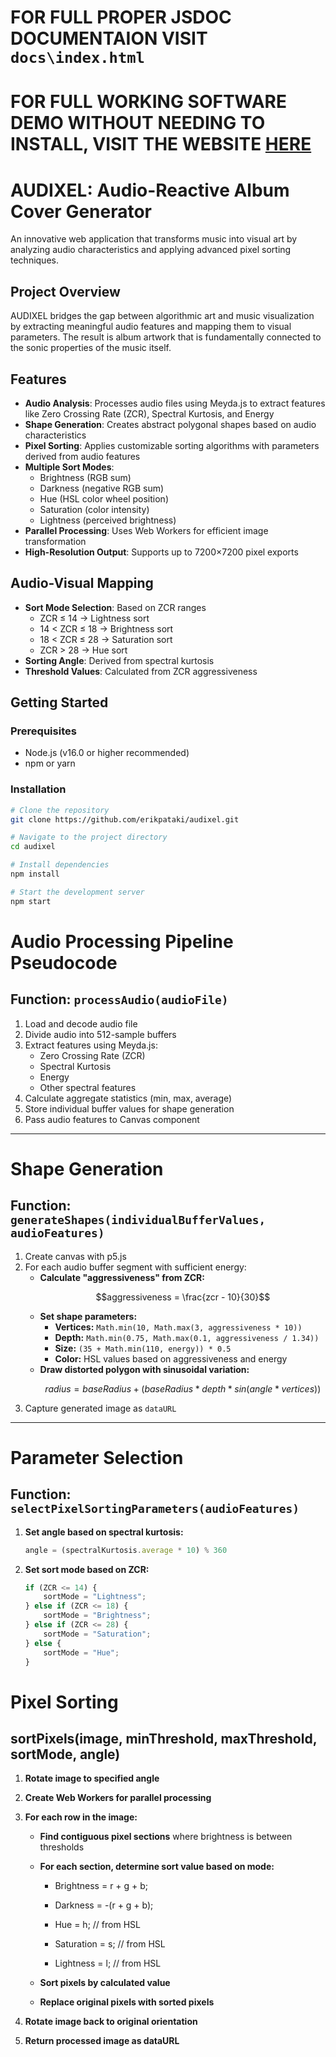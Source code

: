 # FOR FULL PROPER JSDOC DOCUMENTAION VISIT `docs\index.html`

# FOR FULL WORKING SOFTWARE DEMO WITHOUT NEEDING TO INSTALL, VISIT THE WEBSITE [HERE](erikpataki.github.io/AUDIXEL/)

# AUDIXEL: Audio-Reactive Album Cover Generator

An innovative web application that transforms music into visual art by analyzing audio characteristics and applying advanced pixel sorting techniques.

## Project Overview

AUDIXEL bridges the gap between algorithmic art and music visualization by extracting meaningful audio features and mapping them to visual parameters. The result is album artwork that is fundamentally connected to the sonic properties of the music itself.

## Features

- **Audio Analysis**: Processes audio files using Meyda.js to extract features like Zero Crossing Rate (ZCR), Spectral Kurtosis, and Energy
- **Shape Generation**: Creates abstract polygonal shapes based on audio characteristics
- **Pixel Sorting**: Applies customizable sorting algorithms with parameters derived from audio features
- **Multiple Sort Modes**: 
  - Brightness (RGB sum)
  - Darkness (negative RGB sum)
  - Hue (HSL color wheel position)
  - Saturation (color intensity)
  - Lightness (perceived brightness)
- **Parallel Processing**: Uses Web Workers for efficient image transformation
- **High-Resolution Output**: Supports up to 7200×7200 pixel exports

## Audio-Visual Mapping

- **Sort Mode Selection**: Based on ZCR ranges
  - ZCR ≤ 14 → Lightness sort
  - 14 < ZCR ≤ 18 → Brightness sort
  - 18 < ZCR ≤ 28 → Saturation sort
  - ZCR > 28 → Hue sort
- **Sorting Angle**: Derived from spectral kurtosis
- **Threshold Values**: Calculated from ZCR aggressiveness


## Getting Started

### Prerequisites

- Node.js (v16.0 or higher recommended)
- npm or yarn

### Installation

```bash
# Clone the repository
git clone https://github.com/erikpataki/audixel.git

# Navigate to the project directory
cd audixel

# Install dependencies
npm install

# Start the development server
npm start
```


# Audio Processing Pipeline Pseudocode

## Function: `processAudio(audioFile)`

1. Load and decode audio file  
2. Divide audio into 512-sample buffers  
3. Extract features using Meyda.js:  
   - Zero Crossing Rate (ZCR)  
   - Spectral Kurtosis  
   - Energy  
   - Other spectral features  
4. Calculate aggregate statistics (min, max, average)  
5. Store individual buffer values for shape generation  
6. Pass audio features to Canvas component  

---

# Shape Generation

## Function: `generateShapes(individualBufferValues, audioFeatures)`

1. Create canvas with p5.js  
2. For each audio buffer segment with sufficient energy:  
   - **Calculate "aggressiveness" from ZCR:**  
     ```math
     aggressiveness = \frac{zcr - 10}{30}
     ```
   - **Set shape parameters:**  
     - **Vertices:** `Math.min(10, Math.max(3, aggressiveness * 10))`  
     - **Depth:** `Math.min(0.75, Math.max(0.1, aggressiveness / 1.34))`  
     - **Size:** `(35 + Math.min(110, energy)) * 0.5`  
     - **Color:** HSL values based on aggressiveness and energy  
   - **Draw distorted polygon with sinusoidal variation:**  
     ```math
     radius = baseRadius + (baseRadius * depth * sin(angle * vertices))
     ```
3. Capture generated image as `dataURL`  

---

# Parameter Selection

## Function: `selectPixelSortingParameters(audioFeatures)`

1. **Set angle based on spectral kurtosis:**  
   ```js
   angle = (spectralKurtosis.average * 10) % 360
2. **Set sort mode based on ZCR:**  
   ```js
   if (ZCR <= 14) {
       sortMode = "Lightness";
   } else if (ZCR <= 18) {
       sortMode = "Brightness";
   } else if (ZCR <= 28) {
       sortMode = "Saturation";
   } else {
       sortMode = "Hue";
   }
Pixel Sorting
=============

sortPixels(image, minThreshold, maxThreshold, sortMode, angle)
--------------------------------------------------------------

1.  **Rotate image to specified angle**
    
2.  **Create Web Workers for parallel processing**
    
3.  **For each row in the image:**
    
    *   **Find contiguous pixel sections** where brightness is between thresholds
        
    *   **For each section, determine sort value based on mode:**
        
        *   Brightness = r + g + b;
            
        *   Darkness = -(r + g + b);
            
        *   Hue = h; // from HSL
            
        *   Saturation = s; // from HSL
            
        *   Lightness = l; // from HSL
            
    *   **Sort pixels by calculated value**
        
    *   **Replace original pixels with sorted pixels**
        
4.  **Rotate image back to original orientation**
    
5.  **Return processed image as dataURL**